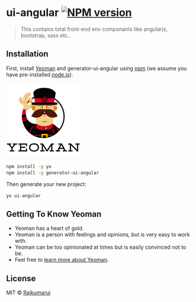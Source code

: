 # ui-angular [![NPM version][npm-image]][npm-url]
> This contains total front-end env componants like angularjs, bootstrap, sass etc..

## Installation

First, install [Yeoman](http://yeoman.io) and generator-ui-angular using [npm](https://www.npmjs.com/) (we assume you have pre-installed [node.js](https://nodejs.org/)).

[![yeoman](https://github.com/RajkumarUI/rajkumarui.github.io/blob/master/assets/img/yeoman.png)](http://yeoman.io/)

```bash
npm install -g yo
npm install -g generator-ui-angular
```

Then generate your new project:

```bash
yo ui-angular
```

## Getting To Know Yeoman

 * Yeoman has a heart of gold.
 * Yeoman is a person with feelings and opinions, but is very easy to work with.
 * Yeoman can be too opinionated at times but is easily convinced not to be.
 * Feel free to [learn more about Yeoman](http://yeoman.io/).

## License

MIT © [Rajkumarui](https://rajkumarui.github.io/)


[npm-image]: https://badge.fury.io/js/generator-ui-angular.svg
[npm-url]: https://npmjs.org/package/generator-ui-angular
